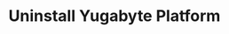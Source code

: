 ---
title: Uninstall Yugabyte Platform
headerTitle: Uninstall Yugabyte Platform
linkTitle: Uninstall Yugabyte Platform
description: Uninstall Yugabyte Platform.
menu:
  latest:
    parent: install-yugabyte-platform
    identifier: uninstall-y-p
    weight: 613
type: page
isTocNested: true
showAsideToc: true
---